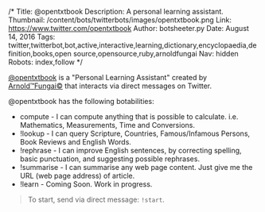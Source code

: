 /*
Title: @opentxtbook
Description: A personal learning assistant.
Thumbnail: /content/bots/twitterbots/images/opentxtbook.png
Link: https://www.twitter.com/opentxtbook
Author: botsheeter.py
Date: August 14, 2016
Tags: twitter,twitterbot,bot,active,interactive,learning,dictionary,encyclopaedia,definition,books,open source,opensource,ruby,arnoldfungai
Nav: hidden
Robots: index,follow
*/

[@opentxtbook](https://www.twitter.com/opentxtbook) is a "Personal Learning Assistant" created by [Arnold™Fungai©](https://twitter.com/arnoldfungai) that interacts via direct messages on Twitter.

@opentxtbook has the following botabilities:

- compute - I can compute anything that is possible to calculate. i.e. Mathematics, Measurements, Time and Conversions.
- !lookup - I can query Scripture, Countries, Famous/Infamous Persons, Book Reviews and English Words.
- !rephrase - I can improve English sentences, by correcting spelling, basic punctuation, and suggesting possible rephrases.
- !summarise - I can summarise any web page content. Just give me the URL (web page address) of article.
- !learn - Coming Soon. Work in progress.

> To start, send via direct message:  `!start`.
